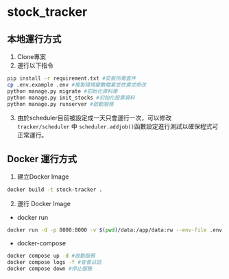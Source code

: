 # stock_tracker
## 本地運行方式
1. Clone專案
2. 運行以下指令
``` bash
pip install -r requirement.txt #安裝所需套件
cp .env.example .env #複製環境變數檔案並依需求修改
python manage.py migrate #初始化資料庫
python manage.py init_stocks #初始化股票資料
python manage.py runserver #啟動服務
```
3. 由於scheduler目前被設定成一天只會運行一次，可以修改 `tracker/scheduler` 中 `scheduler.addjob()`函數設定進行測試以確保程式可正常運行。

## Docker 運行方式
1. 建立Docker Image
```bash
docker build -t stock-tracker .
```
2. 運行 Docker Image
- docker run
```bash
docker run -d -p 8000:8000 -v $(pwd)/data:/app/data:rw --env-file .env --name stock-tracker stock-tracker
```
- docker-compose
```bash
docker compose up -d #啟動服務
docker compose logs -f #查看日誌
docker compose down #停止服務
```
